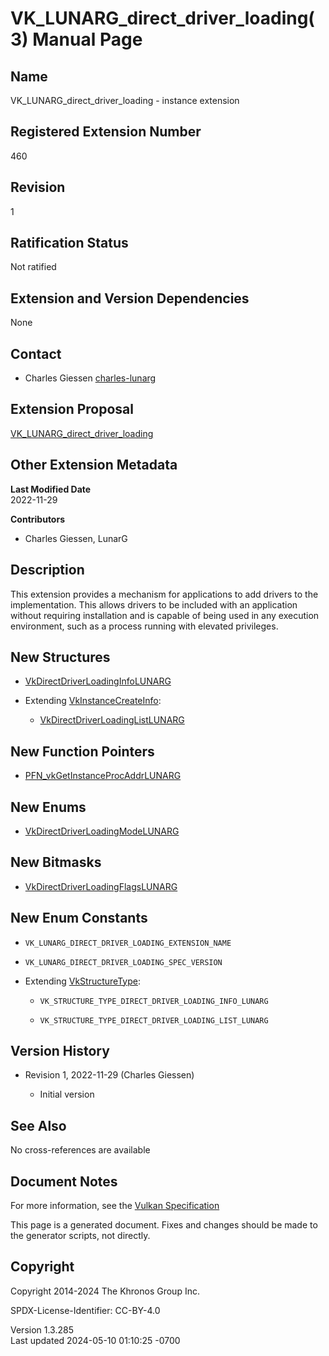 # VK_LUNARG_direct_driver_loading(3) Manual Page

## Name

VK_LUNARG_direct_driver_loading - instance extension



## <a href="#_registered_extension_number" class="anchor"></a>Registered Extension Number

460

## <a href="#_revision" class="anchor"></a>Revision

1

## <a href="#_ratification_status" class="anchor"></a>Ratification Status

Not ratified

## <a href="#_extension_and_version_dependencies" class="anchor"></a>Extension and Version Dependencies

None

## <a href="#_contact" class="anchor"></a>Contact

- Charles Giessen <a
  href="https://github.com/KhronosGroup/Vulkan-Docs/issues/new?body=%5BVK_LUNARG_direct_driver_loading%5D%20@charles-lunarg%0A*Here%20describe%20the%20issue%20or%20question%20you%20have%20about%20the%20VK_LUNARG_direct_driver_loading%20extension*"
  target="_blank" rel="nofollow noopener"><em></em>charles-lunarg</a>

## <a href="#_extension_proposal" class="anchor"></a>Extension Proposal

[VK_LUNARG_direct_driver_loading](https://github.com/KhronosGroup/Vulkan-Docs/tree/main/proposals/VK_LUNARG_direct_driver_loading.adoc)

## <a href="#_other_extension_metadata" class="anchor"></a>Other Extension Metadata

**Last Modified Date**  
2022-11-29

**Contributors**  
- Charles Giessen, LunarG

## <a href="#_description" class="anchor"></a>Description

This extension provides a mechanism for applications to add drivers to
the implementation. This allows drivers to be included with an
application without requiring installation and is capable of being used
in any execution environment, such as a process running with elevated
privileges.

## <a href="#_new_structures" class="anchor"></a>New Structures

- [VkDirectDriverLoadingInfoLUNARG](https://registry.khronos.org/vulkan/specs/1.3-extensions/man/html/VkDirectDriverLoadingInfoLUNARG.html)

- Extending [VkInstanceCreateInfo](https://registry.khronos.org/vulkan/specs/1.3-extensions/man/html/VkInstanceCreateInfo.html):

  - [VkDirectDriverLoadingListLUNARG](https://registry.khronos.org/vulkan/specs/1.3-extensions/man/html/VkDirectDriverLoadingListLUNARG.html)

## <a href="#_new_function_pointers" class="anchor"></a>New Function Pointers

- [PFN_vkGetInstanceProcAddrLUNARG](https://registry.khronos.org/vulkan/specs/1.3-extensions/man/html/PFN_vkGetInstanceProcAddrLUNARG.html)

## <a href="#_new_enums" class="anchor"></a>New Enums

- [VkDirectDriverLoadingModeLUNARG](https://registry.khronos.org/vulkan/specs/1.3-extensions/man/html/VkDirectDriverLoadingModeLUNARG.html)

## <a href="#_new_bitmasks" class="anchor"></a>New Bitmasks

- [VkDirectDriverLoadingFlagsLUNARG](https://registry.khronos.org/vulkan/specs/1.3-extensions/man/html/VkDirectDriverLoadingFlagsLUNARG.html)

## <a href="#_new_enum_constants" class="anchor"></a>New Enum Constants

- `VK_LUNARG_DIRECT_DRIVER_LOADING_EXTENSION_NAME`

- `VK_LUNARG_DIRECT_DRIVER_LOADING_SPEC_VERSION`

- Extending [VkStructureType](https://registry.khronos.org/vulkan/specs/1.3-extensions/man/html/VkStructureType.html):

  - `VK_STRUCTURE_TYPE_DIRECT_DRIVER_LOADING_INFO_LUNARG`

  - `VK_STRUCTURE_TYPE_DIRECT_DRIVER_LOADING_LIST_LUNARG`

## <a href="#_version_history" class="anchor"></a>Version History

- Revision 1, 2022-11-29 (Charles Giessen)

  - Initial version

## <a href="#_see_also" class="anchor"></a>See Also

No cross-references are available

## <a href="#_document_notes" class="anchor"></a>Document Notes

For more information, see the <a
href="https://registry.khronos.org/vulkan/specs/1.3-extensions/html/vkspec.html#VK_LUNARG_direct_driver_loading"
target="_blank" rel="noopener">Vulkan Specification</a>

This page is a generated document. Fixes and changes should be made to
the generator scripts, not directly.

## <a href="#_copyright" class="anchor"></a>Copyright

Copyright 2014-2024 The Khronos Group Inc.

SPDX-License-Identifier: CC-BY-4.0

Version 1.3.285  
Last updated 2024-05-10 01:10:25 -0700
